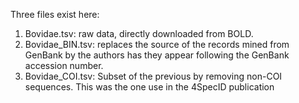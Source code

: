 Three files exist here:
1. Bovidae.tsv: raw data, directly downloaded from BOLD.
2. Bovidae_BIN.tsv: replaces the source of the records mined from GenBank by the authors has they appear following the GenBank accession number.
3. Bovidae_COI.tsv: Subset of the previous by removing non-COI sequences. This was the one use in the 4SpecID publication
